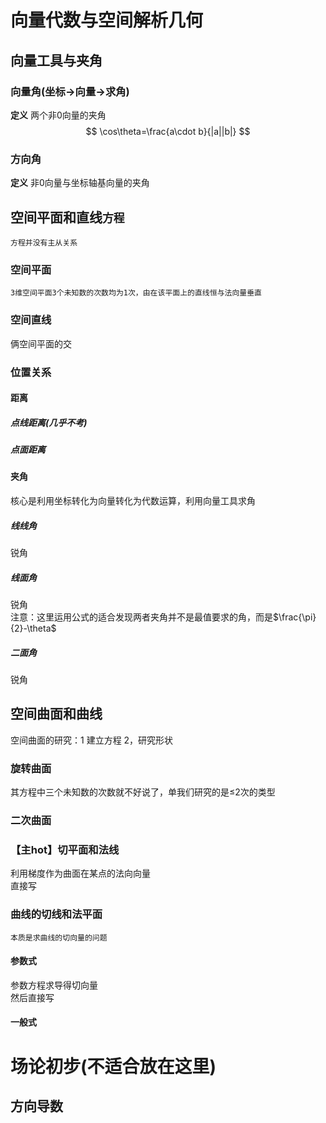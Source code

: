 # 向量代数与空间解析几何

## 向量工具与夹角
### 向量角(坐标→向量→求角)
**定义** 两个非0向量的夹角
$$
\cos\theta=\frac{a\cdot b}{|a||b|}
$$
### 方向角
**定义** 非0向量与坐标轴基向量的夹角

## 空间平面和直线`方程`
`方程并没有主从关系`
### 空间平面

`3维空间平面3个未知数的次数均为1次，由在该平面上的直线恒与法向量垂直`
### 空间直线
俩空间平面的交

### 位置关系

#### 距离

##### 点线距离(几乎不考)

##### 点面距离

#### 夹角
核心是利用坐标转化为向量转化为代数运算，利用向量工具求角
##### 线线角
锐角
##### 线面角
锐角  
注意：这里运用公式的适合发现两者夹角并不是最值要求的角，而是$\frac{\pi}{2}-\theta$
##### 二面角
锐角 
## 空间曲面和曲线

空间曲面的研究：1 建立方程 2，研究形状
###  旋转曲面
其方程中三个未知数的次数就不好说了，单我们研究的是≤2次的类型
### 二次曲面

### 【主hot】切平面和法线
利用梯度作为曲面在某点的法向向量  
直接写


### 曲线的切线和法平面
`本质是求曲线的切向量的问题`
#### 参数式
参数方程求导得切向量  
然后直接写
#### 一般式

# 场论初步(不适合放在这里)
## 方向导数 